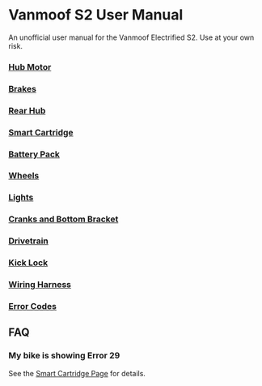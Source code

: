 # Vanmoof S2 User Manual
An unofficial user manual for the Vanmoof Electrified S2. Use at your own risk.

### [Hub Motor](hubMotor.md)
### [Brakes](brakes.md)
### [Rear Hub](rearHub.md)
### [Smart Cartridge](smartCartridge.md)
### [Battery Pack](battery.md)
### [Wheels](wheels.md)
### [Lights](lights.md)
### [Cranks and Bottom Bracket](cranks.md)
### [Drivetrain](driveTrain.md)
### [Kick Lock](kickLock.md)
### [Wiring Harness](wiringHarness.md)
### [Error Codes](errors.md)

## FAQ

### My bike is showing Error 29

See the [Smart Cartridge Page](smartCartridge.md#error-resolution) for details.
